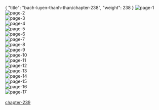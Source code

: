 { "title": "bach-luyen-thanh-than/chapter-238", "weight": 238 }
<img src="bach-luyen-thanh-than_0238_01-c27e4c23627484174e48a489538de37d.webp" alt="page-1" origin="http://1.bp.blogspot.com/-ONOZqWxR_Ho/WxinJ8AmLsI/AAAAAAAABZY/1pjvEm1kwDokf_lCEUf6Yr5jD3eNj9dEQCLcBGAs/s1600/0002.jpg?imgmax=0"><br/>
<img src="bach-luyen-thanh-than_0238_02-1639a6a124b3fb5ab33a5ca45819242f.webp" alt="page-2" origin="http://1.bp.blogspot.com/-pu1iv30enNQ/WxinJzkZO3I/AAAAAAAABZU/hVmUzpVhO-Q51gkH8xWpKaIsIQkHyAn4wCLcBGAs/s1600/0003.jpg?imgmax=0"><br/>
<img src="bach-luyen-thanh-than_0238_03-63ab1ccb5657c083c9978b5c260297f7.webp" alt="page-3" origin="http://1.bp.blogspot.com/-K9jtbMT-SWA/WxinJtX_duI/AAAAAAAABZQ/U8PlpYHgJJYBaw61uOMcAMS3C904hzfEQCLcBGAs/s1600/0004.jpg?imgmax=0"><br/>
<img src="bach-luyen-thanh-than_0238_04-e4d438ac8ba6ee1326331634d2f08c53.webp" alt="page-4" origin="http://1.bp.blogspot.com/-PtR6GGTUIFU/WxinKriR-gI/AAAAAAAABZc/7bwRugqw4uEnYZFFbkzesfJ0X6QHHHu_ACLcBGAs/s1600/0005.jpg?imgmax=0"><br/>
<img src="bach-luyen-thanh-than_0238_05-5d1c8ff020f3e2d2f8503a57b5b91ca1.webp" alt="page-5" origin="http://1.bp.blogspot.com/-W81XJu_tdBM/WxinLsB_xbI/AAAAAAAABZg/yP5xZe676t8eZ4CPTTk4gPGqi0OPMDfywCLcBGAs/s1600/0006.jpg?imgmax=0"><br/>
<img src="bach-luyen-thanh-than_0238_06-f13d365a5e4eb192f5266e3409d80d12.webp" alt="page-6" origin="http://1.bp.blogspot.com/-ix1FGCqmcYo/WxinL13INiI/AAAAAAAABZk/EEKj-ornBgs8v7_a_kvYuBKeVtGU00CjQCLcBGAs/s1600/0007.jpg?imgmax=0"><br/>
<img src="bach-luyen-thanh-than_0238_07-b163698abda950c30118bed1613b2d73.webp" alt="page-7" origin="http://1.bp.blogspot.com/-TOWCnC8-c10/WxinMBmjiSI/AAAAAAAABZo/3THiJvzJf0g_M0VuTxZMCAwvvYl7QULcgCLcBGAs/s1600/0008.jpg?imgmax=0"><br/>
<img src="bach-luyen-thanh-than_0238_08-a1f165530879f9c86ab44590e2ac72dc.webp" alt="page-8" origin="http://1.bp.blogspot.com/-y-BK9xCq1ak/WxinMW14_hI/AAAAAAAABZs/P9V2MRy8cs4XNy9LT2FNw-2pNAWrZhzSQCLcBGAs/s1600/0009.jpg?imgmax=0"><br/>
<img src="bach-luyen-thanh-than_0238_09-c34a5536a3f4846306b06ed6503582c6.webp" alt="page-9" origin="http://1.bp.blogspot.com/-8NkLlV-UEMs/WxinM4XXmwI/AAAAAAAABZw/2hALnEjkQksZrIJpvik0lz_ewmeXoeoowCLcBGAs/s1600/0010.jpg?imgmax=0"><br/>
<img src="bach-luyen-thanh-than_0238_10-69929a7cbfda9d2929865be28949dc7a.webp" alt="page-10" origin="http://1.bp.blogspot.com/-ong-qf3fIiE/WxinNC-BP5I/AAAAAAAABZ0/UkvXRem8K5wY6jnmhqTKGv5HGBc1eSKSgCLcBGAs/s1600/0011.jpg?imgmax=0"><br/>
<img src="bach-luyen-thanh-than_0238_11-07fed262d11d75d6219c2e5d6053de29.webp" alt="page-11" origin="http://1.bp.blogspot.com/-whZdUqK3JDI/WxinNBL1p1I/AAAAAAAABZ4/Da616R5qyVQdAsJaHQzVoZb_KLgxRiMOgCLcBGAs/s1600/0012.jpg?imgmax=0"><br/>
<img src="bach-luyen-thanh-than_0238_12-3b99c8487e4233c72aff02f338e6c135.webp" alt="page-12" origin="http://1.bp.blogspot.com/-RP5ob2HEX8E/WxinNtJGopI/AAAAAAAABZ8/1ceLo0DIhOAlibkAgJv8Ew-YpTxqDcdLwCLcBGAs/s1600/0013.jpg?imgmax=0"><br/>
<img src="bach-luyen-thanh-than_0238_13-7e23418c0d66d7ad5d6a7faff655f75f.webp" alt="page-13" origin="http://1.bp.blogspot.com/-UVaulXZcuh4/WxinN7sWrnI/AAAAAAAABaA/O9A6JR28ZC8R_pQKk6ivcGlysNGGkfQXgCLcBGAs/s1600/0014.jpg?imgmax=0"><br/>
<img src="bach-luyen-thanh-than_0238_14-282a37831470839f29a459ba3e2775d8.webp" alt="page-14" origin="http://1.bp.blogspot.com/-z2a7fi6nqC8/WxinN3aSdSI/AAAAAAAABaE/EVa7zCxGW5ETKhcj4xCvShEDYzbkGJytgCLcBGAs/s1600/0015.jpg?imgmax=0"><br/>
<img src="bach-luyen-thanh-than_0238_15-efff5915af0a530085eac15740ef4526.webp" alt="page-15" origin="http://1.bp.blogspot.com/-0cIR5ykZoRo/WxinOXZxfDI/AAAAAAAABaI/-JF58RI-KK4C9TM4TIJO1F_hCaQOjG0KwCLcBGAs/s1600/0016.jpg?imgmax=0"><br/>
<img src="bach-luyen-thanh-than_0238_16-1000x1372-8fef52b4f468c3e15181c0cb3ff3bbbd.webp" alt="page-16" origin="http://1.bp.blogspot.com/-sLU53yMjlHY/WxinO9RLcsI/AAAAAAAABaQ/QK9lstQRc-oDKTLzeJYZNB-OL1WwkFOJQCLcBGAs/s1600/0017.jpg?imgmax=0"><br/>
<img src="bach-luyen-thanh-than_0238_17-476faf12f6de04c68ece3dff3c1aa5a3.webp" alt="page-17" origin="http://1.bp.blogspot.com/-nxjjd3r_ea4/WxinOty2gNI/AAAAAAAABaM/gntpNZCn0o8nfwYlSYRjNxtZdiiVnvAGgCLcBGAs/s1600/0018.jpg?imgmax=0"><br/>
<br/><a class="nextchap" href="/bach-luyen-thanh-than/chapter-239">chapter-239</a>
